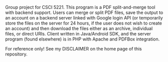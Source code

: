 Group project for CSCI 5221. This program is a PDF split-and-merge tool with backend support. Users can merge or split PDF files, save the output to an account on a backend server linked with Google login API (or temporarily store the files on the server for 24 hours, if the user does not wish to create an account) and then download the files either as an archive, individual files, or direct URIs. Client written in Java/Android SDK, and the server program (found elsewhere) is in PHP with Apache and PDFBox integration.

For reference only! See my DISCLAIMER on the home page of this repository.
